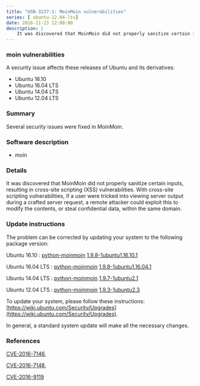 ```yaml
---
title: "USN-3137-1: MoinMoin vulnerabilities"
series: [ ubuntu-12.04-lts]
date: 2016-11-23 12:00:00
description: |
    It was discovered that MoinMoin did not properly sanitize certain inputs, resulting in cross-site scripting (XSS) vulnerabilities. With cross-site scripting vulnerabilities, if a user were tricked into viewing server output during a crafted server request, a remote attacker could exploit this to modify the contents, or steal confidential data, within the same domain. 
--- 
```

 
 


### moin vulnerabilities

A security issue affects these releases of Ubuntu and its derivatives:

* Ubuntu 16.10
* Ubuntu 16.04 LTS
* Ubuntu 14.04 LTS
* Ubuntu 12.04 LTS

### Summary

Several security issues were fixed in MoinMoin. 

### Software description

* moin 

### Details

It was discovered that MoinMoin did not properly sanitize certain inputs, resulting in cross-site scripting (XSS) vulnerabilities. With cross-site scripting vulnerabilities, if a user were tricked into viewing server output during a crafted server request, a remote attacker could exploit this to modify the contents, or steal confidential data, within the same domain. 

### Update instructions

The problem can be corrected by updating your system to the following package version:

Ubuntu 16.10
 : [python-moinmoin](https://launchpad.net/ubuntu/+source/moin) <span> [1.9.8-1ubuntu1.16.10.1](https://launchpad.net/ubuntu/+source/moin/1.9.8-1ubuntu1.16.10.1) </span> 

Ubuntu 16.04 LTS
 : [python-moinmoin](https://launchpad.net/ubuntu/+source/moin) <span> [1.9.8-1ubuntu1.16.04.1](https://launchpad.net/ubuntu/+source/moin/1.9.8-1ubuntu1.16.04.1) </span> 

Ubuntu 14.04 LTS
 : [python-moinmoin](https://launchpad.net/ubuntu/+source/moin) <span> [1.9.7-1ubuntu2.1](https://launchpad.net/ubuntu/+source/moin/1.9.7-1ubuntu2.1) </span> 

Ubuntu 12.04 LTS
 : [python-moinmoin](https://launchpad.net/ubuntu/+source/moin) <span> [1.9.3-1ubuntu2.3](https://launchpad.net/ubuntu/+source/moin/1.9.3-1ubuntu2.3) </span> 

To update your system, please follow these instructions: [https://wiki.ubuntu.com/Security/Upgrades](https://wiki.ubuntu.com/Security/Upgrades).

In general, a standard system update will make all the necessary changes. 

### References

 
 [CVE-2016-7146](http://people.ubuntu.com/~ubuntu-security/cve/CVE-2016-7146), 

 [CVE-2016-7148](http://people.ubuntu.com/~ubuntu-security/cve/CVE-2016-7148), 

 [CVE-2016-9119](http://people.ubuntu.com/~ubuntu-security/cve/CVE-2016-9119)
 

